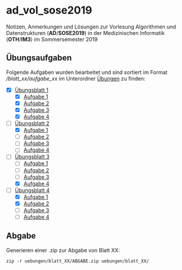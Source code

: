 # ad_vol_sose2019

Notizen, Anmerkungen und Lösungen zur Vorlesung Algorithmen und Datenstrukturen (**AD**/**SOSE2019**) in der Medizinischen Informatik (**OTH**/**IM3**) im Sommersemester 2019

## Übungsaufgaben

Folgende Aufgaben wurden bearbeitet und sind sortiert im Format _/blatt_xx/aufgabe_xx_ im Unterordner [Übungen](/uebungen) zu finden:

- [x] [Übungsblatt 1](/uebungen/blatt_01/)
  - [x] [Aufgabe 1](/uebungen/blatt_01/aufgabe_01/)
  - [x] [Aufgabe 2](/uebungen/blatt_01/aufgabe_02/)
  - [x] [Aufgabe 3](/uebungen/blatt_01/aufgabe_03/)
  - [x] [Aufgabe 4](/uebungen/blatt_01/aufgabe_04/)

- [ ] [Übungsblatt 2](/uebungen/blatt_02/)
  - [x] [Aufgabe 1](/uebungen/blatt_02/aufgabe_01/)
  - [ ] [Aufgabe 2](/uebungen/blatt_02/aufgabe_02/)
  - [ ] [Aufgabe 3](/uebungen/blatt_02/aufgabe_03/)
  - [ ] [Aufgabe 4](/uebungen/blatt_02/aufgabe_04/)

- [ ] [Übungsblatt 3](/uebungen/blatt_03/)
  - [ ] [Aufgabe 1](/uebungen/blatt_03/aufgabe_01/)
  - [ ] [Aufgabe 2](/uebungen/blatt_03/aufgabe_02/)
  - [ ] [Aufgabe 3](/uebungen/blatt_03/aufgabe_03/)
  - [x] [Aufgabe 4](/uebungen/blatt_03/aufgabe_04/)

- [ ] [Übungsblatt 4](/uebungen/blatt_04/)
  - [x] [Aufgabe 1](/uebungen/blatt_04/aufgabe_01/)
  - [x] [Aufgabe 2](/uebungen/blatt_04/aufgabe_02/)
  - [ ] [Aufgabe 3](/uebungen/blatt_04/aufgabe_03/)
  - [ ] [Aufgabe 4](/uebungen/blatt_04/aufgabe_04/)

## Abgabe

Generieren einer .zip zur Abgabe von Blatt XX:

    zip -r uebungen/blatt_XX/ABGABE.zip uebungen/blatt_XX/
